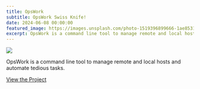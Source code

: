```yaml
---
title: OpsWork
subtitle: OpsWork Swiss Knife!
date: 2024-06-08 00:00:00
featured_image: https://images.unsplash.com/photo-1519396899666-1ae8531ef17b
excerpt: OpsWork is a command line tool to manage remote and local hosts and automate tedious tasks.
---
```


![](https://images.unsplash.com/photo-1519396899666-1ae8531ef17b)

OpsWork is a command line tool to manage remote and local hosts and automate tedious tasks.

<a href="https://github.com/Clivern/OpsWork" class="button button--large">View the Project</a>
